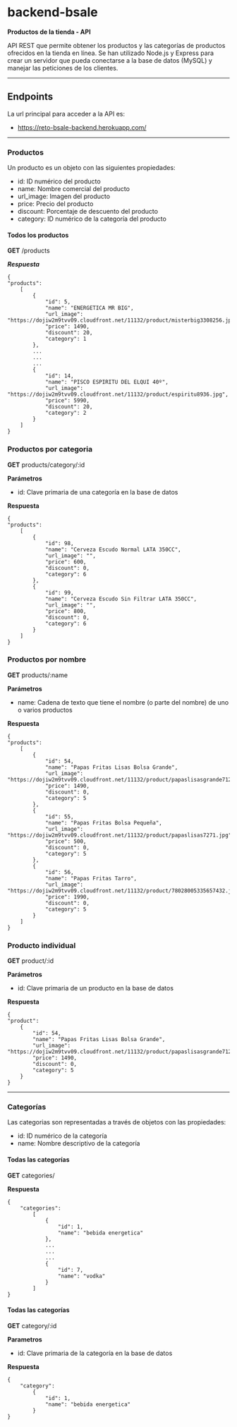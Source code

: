 # backend-bsale
**Productos de la tienda - API**

API REST que permite obtener los productos y las categorías de productos ofrecidos en la tienda en línea. Se han utilizado Node.js y Express para crear un servidor que pueda conectarse a la base de datos (MySQL) y manejar las peticiones de los clientes.
***
## Endpoints
La url principal para acceder a la API es:
* https://reto-bsale-backend.herokuapp.com/
***
### Productos
Un producto es un objeto con las siguientes propiedades:
* id: ID numérico del producto
* name: Nombre comercial del producto
* url_image: Imagen del producto
* price: Precio del producto
* discount: Porcentaje de descuento del producto
* category: ID numérico de la categoría del producto

#### Todos los productos
**GET** /products

***Respuesta***
```
{
"products":
    [
        {
            "id": 5,
            "name": "ENERGETICA MR BIG",
            "url_image": "https://dojiw2m9tvv09.cloudfront.net/11132/product/misterbig3308256.jpg",
            "price": 1490,
            "discount": 20,
            "category": 1
        },
        ...
        ...
        ...
        {
            "id": 14,
            "name": "PISCO ESPIRITU DEL ELQUI 40º",
            "url_image": "https://dojiw2m9tvv09.cloudfront.net/11132/product/espiritu8936.jpg",
            "price": 5990,
            "discount": 20,
            "category": 2
        }
    ]
}
```

### Productos por categoria
**GET** products/category/:id

**Parámetros**

* id: Clave primaria de una categoría en la base de datos

**Respuesta**
```
{
"products":
    [
        {
            "id": 98,
            "name": "Cerveza Escudo Normal LATA 350CC",
            "url_image": "",
            "price": 600,
            "discount": 0,
            "category": 6
        },
        {
            "id": 99,
            "name": "Cerveza Escudo Sin Filtrar LATA 350CC",
            "url_image": "",
            "price": 800,
            "discount": 0,
            "category": 6
        }
    ]
}
```

### Productos por nombre
**GET** products/:name

**Parámetros**

* name: Cadena de texto que tiene el nombre (o parte del nombre) de uno o varios productos

**Respuesta**
```
{
"products":
    [
        {
            "id": 54,
            "name": "Papas Fritas Lisas Bolsa Grande",
            "url_image": "https://dojiw2m9tvv09.cloudfront.net/11132/product/papaslisasgrande7128.jpg",
            "price": 1490,
            "discount": 0,
            "category": 5
        },
        {
            "id": 55,
            "name": "Papas Fritas Bolsa Pequeña",
            "url_image": "https://dojiw2m9tvv09.cloudfront.net/11132/product/papaslisas7271.jpg",
            "price": 500,
            "discount": 0,
            "category": 5
        },
        {
            "id": 56,
            "name": "Papas Fritas Tarro",
            "url_image": "https://dojiw2m9tvv09.cloudfront.net/11132/product/78028005335657432.jpg",
            "price": 1990,
            "discount": 0,
            "category": 5
        }
    ]
}
```


### Producto individual
**GET** product/:id

**Parámetros**

* id: Clave primaria de un producto en la base de datos

**Respuesta**
```
{
"product": 
    {
        "id": 54,
        "name": "Papas Fritas Lisas Bolsa Grande",
        "url_image": "https://dojiw2m9tvv09.cloudfront.net/11132/product/papaslisasgrande7128.jpg",
        "price": 1490,
        "discount": 0,
        "category": 5
    }
}
```
***
### Categorías
Las categorias son representadas a través de objetos con las propiedades:
* id: ID numérico de la categoría
* name: Nombre descriptivo de la categoría
 
#### Todas las categorías
**GET** categories/

**Respuesta**
```
{
    "categories":
        [
            {
                "id": 1,
                "name": "bebida energetica"
            },
            ...
            ...
            ...
            {
                "id": 7,
                "name": "vodka"
            }
        ]
}
```

#### Todas las categorías
**GET** category/:id

**Parametros**

* id: Clave primaria de la categoría en la base de datos

**Respuesta**
```
{
    "category":
        {
            "id": 1,
            "name": "bebida energetica"
        }
}
```
